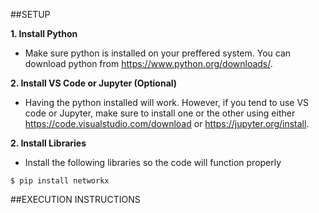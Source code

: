 ##SETUP

**1. Install Python**
  - Make sure python is installed on your preffered system. You can download python from https://www.python.org/downloads/.

**2. Install VS Code or Jupyter (Optional)**
  - Having the python installed will work. However, if you tend to use VS code or Jupyter, make sure to install one or the other using either https://code.visualstudio.com/download or https://jupyter.org/install.

**2. Install Libraries**
  - Install the following libraries so the code will function properly
  ```
  $ pip install networkx
  ```
##EXECUTION INSTRUCTIONS
